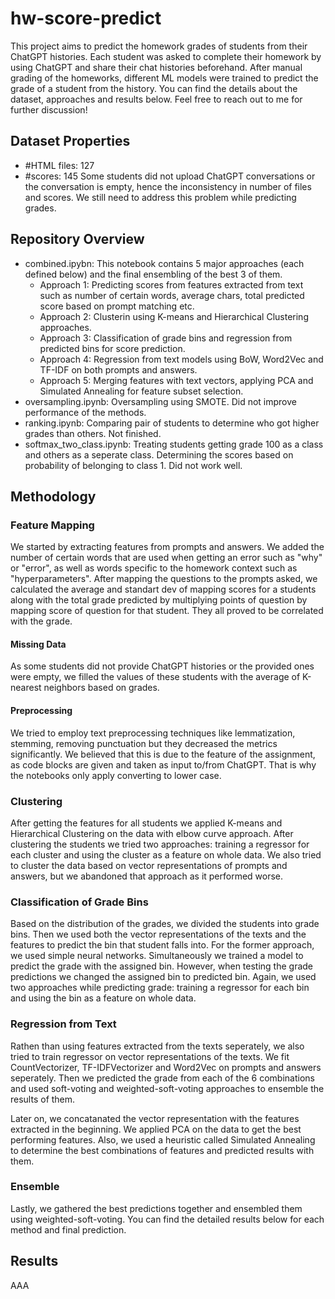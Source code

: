 # hw-score-predict

This project aims to predict the homework grades of students from their ChatGPT histories. Each student was asked to complete their homework by using ChatGPT and share their chat histories beforehand. After manual grading of the homeworks, different ML models were trained to predict the grade of a student from the history. You can find the details about the dataset, approaches and results below. Feel free to reach out to me for further discussion!

## Dataset Properties
- #HTML files: 127
- #scores: 145
Some students did not upload ChatGPT conversations or the conversation is empty, hence the inconsistency in number of files and scores. We still need to address this problem while predicting grades.

## Repository Overview
- combined.ipybn: This notebook contains 5 major approaches (each defined below) and the final ensembling of the best 3 of them.
  - Approach 1: Predicting scores from features extracted from text such as number of certain words, average chars, total predicted score based on prompt matching etc.
  - Approach 2: Clusterin using K-means and Hierarchical Clustering approaches.
  - Approach 3: Classification of grade bins and regression from predicted bins for score prediction.
  - Approach 4: Regression from text models using BoW, Word2Vec and TF-IDF on both prompts and answers.
  - Approach 5: Merging features with text vectors, applying PCA and Simulated Annealing for feature subset selection.
- oversampling.ipynb: Oversampling using SMOTE. Did not improve performance of the methods.
- ranking.ipynb: Comparing pair of students to determine who got higher grades than others. Not finished.
- softmax_two_class.ipynb: Treating students getting grade 100 as a class and others as a seperate class. Determining the scores based on probability of belonging to class 1. Did not work well.

## Methodology
### Feature Mapping
We started by extracting features from prompts and answers. We added the number of certain words that are used when getting an error such as "why" or "error", as well as words specific to the homework context such as "hyperparameters". After mapping the questions to the prompts asked, we calculated the average and standart dev of mapping scores for a students along with the total grade predicted by multiplying points of question by mapping score of question for that student. They all proved to be correlated with the grade.
####  Missing Data
As some students did not provide ChatGPT histories or the provided ones were empty, we filled the values of these students with the average of K-nearest neighbors based on grades. 
#### Preprocessing
We tried to employ text preprocessing techniques like lemmatization, stemming, removing punctuation but they decreased the metrics significantly. We believed that this is due to the feature of the assignment, as code blocks are given and taken as input to/from ChatGPT. That is why the notebooks only apply converting to lower case. 
### Clustering
After getting the features for all students we applied K-means and Hierarchical Clustering on the data with elbow curve approach. After clustering the students we tried two approaches: training a regressor for each cluster and using the cluster as a feature on whole data. We also tried to cluster the data based on vector representations of prompts and answers, but we abandoned that approach as it performed worse.
### Classification of Grade Bins 
Based on the distribution of the grades, we divided the students into grade bins. Then we used both the vector representations of the texts and the features to predict the bin that student falls into. For the former approach, we used simple neural networks. Simultaneously we trained a model to predict the grade with the assigned bin. However, when testing the grade predictions we changed the assigned bin to predicted bin. Again, we used two approaches while predicting grade: training a regressor for each bin and using the bin as a feature on whole data.
### Regression from Text
Rathen than using features extracted from the texts seperately, we also tried to train regressor on vector representations of the texts. We fit CountVectorizer, TF-IDFVectorizer and Word2Vec on prompts and answers seperately. Then we predicted the grade from each of the 6 combinations and used soft-voting and weighted-soft-voting approaches to ensemble the results of them. 

Later on, we concatanated the vector representation with the features extracted in the beginning. We applied PCA on the data to get the best performing features. Also, we used a heuristic called Simulated Annealing to determine the best combinations of features and predicted results with them. 
### Ensemble
Lastly, we gathered the best predictions together and ensembled them using weighted-soft-voting. You can find the detailed results below for each method and final prediction.

## Results
AAA
